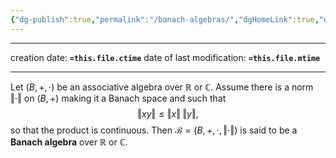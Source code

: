 ```yaml
---
{"dg-publish":true,"permalink":"/banach-algebras/","dgHomeLink":true,"dgPassFrontmatter":false,"dgShowBacklinks":false,"dgShowLocalGraph":true,"dgShowInlineTitle":false,"dgShowFileTree":true,"dgEnableSearch":true}
---
```


---

creation date: **`=this.file.ctime`** 
date of last modification: **`=this.file.mtime`**

---


Let $(B,+,\cdot)$ be an associative algebra over $\mathbb{R}$ or $\mathbb{C}$. Assume there is a norm $\Vert\cdot\Vert$ on $(B,+)$ making it a Banach space and such that
$$
\Vert xy\Vert \leq \Vert x\Vert \; \Vert y\Vert,
$$
so that the product is continuous. Then $\mathcal{B}=(B,+,\cdot,\Vert\cdot\Vert)$ is said to be a **Banach algebra** over $\mathbb{R}$ or $\mathbb{C}$.
